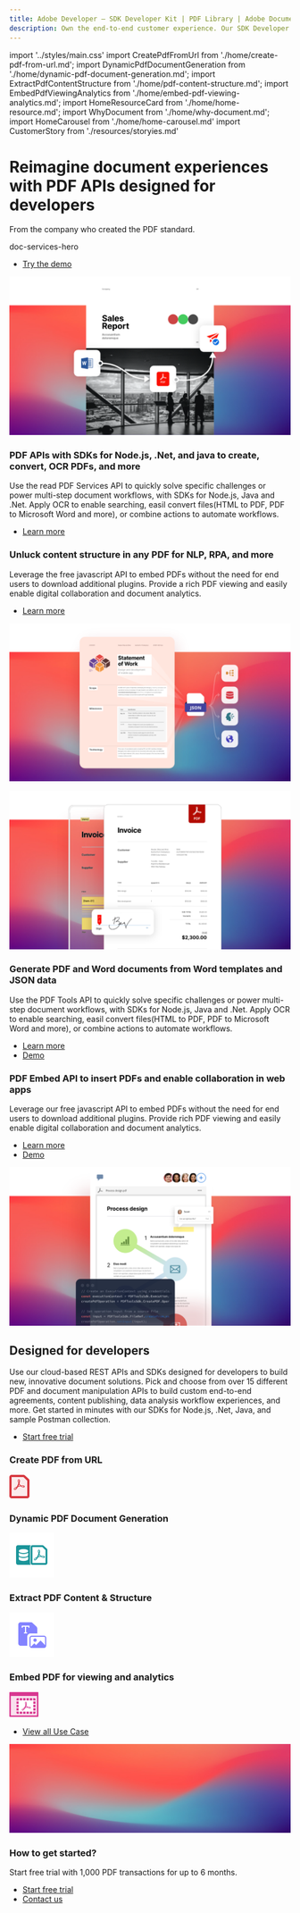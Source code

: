 ```yaml
---
title: Adobe Developer — SDK Developer Kit | PDF Library | Adobe Document Services
description: Own the end-to-end customer experience. Our SDK Developer kits are customizable & built to last. Find an innovative solution with our PDF SDK here.
---
```


import '../styles/main.css'
import CreatePdfFromUrl from './home/create-pdf-from-url.md';
import DynamicPdfDocumentGeneration from './home/dynamic-pdf-document-generation.md';
import ExtractPdfContentStructure from './home/pdf-content-structure.md';
import EmbedPdfViewingAnalytics from './home/embed-pdf-viewing-analytics.md';
import HomeResourceCard from './home/home-resource.md';
import WhyDocument from './home/why-document.md';
import HomeCarousel from './home/home-carousel.md'
import CustomerStory from './resources/storyies.md'


<Hero slots="heading, text, assetsImg, buttons" customLayout variant="fullwidth" className="homeherobgImage"/>

# Reimagine document experiences with PDF APIs designed for developers

From the company who created the PDF standard.

<!-- ![Adobe document services](images/doc-gen-hero-desktop@2x.png) -->

doc-services-hero


- [Try the demo](/src/pages/pdf-extract.md)

<TextBlock slots="image, heading,text,buttons" theme="lightest" headerElementType="h2" className="home-zigzag-comp-padding"/>

![PDF services ](images/services.png)

### PDF APIs with SDKs for Node.js, .Net, and java to create, convert, OCR PDFs, and more

Use the read PDF Services API to quickly solve specific challenges or power multi-step document workflows, with SDKs for Node.js, Java and .Net. Apply OCR to enable searching, easil convert files(HTML to PDF, PDF to Microsoft Word and more), or combine actions to automate workflows.

- [Learn more](./pdf-services.md)



<TextBlock slots="heading,text,buttons,image" theme="light" headerElementType="h2" className="home-zigzag-comp-padding"/>

### Unluck content structure in any PDF for NLP, RPA, and more

Leverage the free javascript API to embed PDFs without the need for end users to download additional plugins. Provide a rich PDF viewing and easily enable digital collaboration and document analytics.

- [Learn more](./pdf-extract.md)

![ExtractAPI](images/extractAPI.png)



<TextBlock slots="image,heading,text,buttons" theme="lightest"  headerElementType="h2" className="home-zigzag-comp-padding"/>

![documentGenerationAPI](images/documentGenerationAPI.png)

### Generate PDF and Word documents from Word templates and JSON data

Use the PDF Tools API to quickly solve specific challenges or power multi-step document workflows, with SDKs for Node.js, Java and .Net. Apply OCR to enable searching, easil convert files(HTML to PDF, PDF to Microsoft Word and more), or combine actions to automate workflows.

- [Learn more](doc-generation.md)
- [Demo](https://adobe.com/go/dcdocgen_api_demo)



<TextBlock slots="heading,text,buttons,image" theme="light"  headerElementType="h2" className="home-zigzag-comp-padding"/>

### PDF Embed API to insert PDFs and enable collaboration in web apps

Leverage our free javascript API to embed PDFs without the need for end users to download additional plugins. Provide rich PDF viewing and easily enable digital collaboration and document analytics.

- [Learn more](./pdf-embed.md)
- [Demo](https://www.adobe.com/go/pdfEmbedAPI_demo)

![API Embed](images/Embed.png)


<SummaryBlock slots="heading, text, buttons"  background="rgb(31, 42, 73)" buttonPositionRight />

## Designed for developers

Use our cloud-based REST APIs and SDKs designed for developers to build new, innovative document solutions. Pick and choose from over 15 different PDF and document manipulation APIs to build custom end-to-end agreements, content publishing, data analysis workflow experiences, and more. Get started in minutes with our SDKs for Node.js, .Net, Java, and sample Postman collection.

- [Start free trial](/src/pages/gettingstarted.md)



<TabsBlock orientation="vertical" slots="heading, image, content" APIReference = "https://www.adobe.com/go/dcsdk_APIdocs"  repeat="4"  theme="dark" className='bgBlue code-block-0' />

### Create PDF from URL

![creativePDF](images/s_createpdf_color_24.svg)

<CreatePdfFromUrl/>

### Dynamic PDF Document Generation

![Document Generation](images/ic-dynamic-pdf-gen-40.svg)

<DynamicPdfDocumentGeneration/>

### Extract PDF Content & Structure

![PDF Content & Structure](images/ic-extract-40.svg)

<ExtractPdfContentStructure/>

### Embed PDF for viewing and analytics

![viewing and analytics](images/embed.svg)

<EmbedPdfViewingAnalytics/>



<WrapperComponent slots="content" theme="lightest" className="why-docment-services"/>

<WhyDocument />




<WrapperComponent slots="content" repeat="1" theme="light"/>

<HomeResourceCard />




<TextBlock slots="buttons" isCentered theme="light"  className='padding-5'/>

- [View all Use Case](/src/pages/use-cases)




<WrapperComponent slots="content" repeat="1" theme="lightest"/>

<CustomerStory />




<WrapperComponent slots="content" repeat="1" theme="light"/>

<HomeCarousel />




<SummaryBlock slots="image, heading, text, buttons" theme="lightest" background="white" />

![summary block bg img](images/bg-hero.jpeg)

### How to get started?

Start free trial with 1,000 PDF transactions for up to 6 months.

- [Start free trial](./gettingstarted.md)
- [Contact us](./contact-us.md)